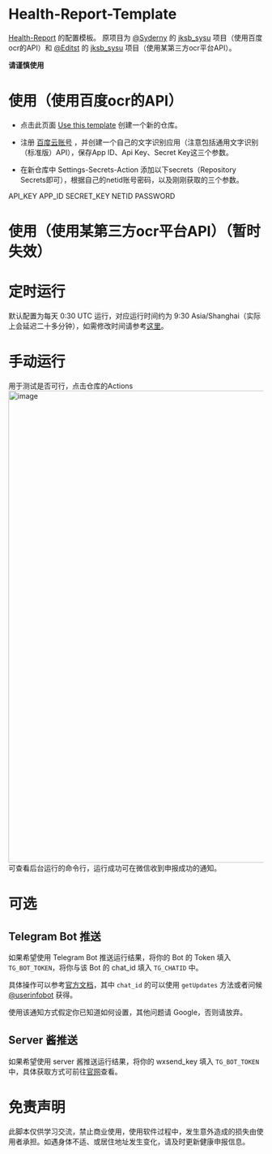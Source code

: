 # Health-Report-Template

[Health-Report](https://github.com/yizuodi/Health-Report) 的配置模板。
原项目为 [@Syderny](https://github.com/Syderny) 的 [jksb_sysu](https://github.com/Editst/SYSU-HealthReport) 项目（使用百度ocr的API）和 [@Editst](https://github.com/Editst) 的 [jksb_sysu](https://github.com/Editst/SYSU-HealthReport) 项目（使用某第三方ocr平台API）。

**请谨慎使用**

# 使用（使用百度ocr的API）
- 点击此页面 [Use this template](https://github.com/yizuodi/Health-Report-Template/generate) 创建一个新的仓库。

- 注册 [百度云账号](https://ai.baidu.com/tech/ocr) ，并创建一个自己的文字识别应用（注意包括通用文字识别（标准版）API），保存App ID、Api Key、Secret Key这三个参数。

- 在新仓库中 Settings-Secrets-Action 添加以下secrets（Repository Secrets即可），根据自己的netid账号密码，以及刚刚获取的三个参数。

API_KEY  APP_ID  SECRET_KEY  NETID  PASSWORD

# 使用（使用某第三方ocr平台API）（暂时失效）

# 定时运行

默认配置为每天 0:30 UTC 运行，对应运行时间约为 9:30 Asia/Shanghai（实际上会延迟二十多分钟），如需修改时间请参考[这里](https://docs.github.com/en/actions/learn-github-actions/events-that-trigger-workflows#scheduled-events)。

# 手动运行
用于测试是否可行，点击仓库的Actions
<img width="930" alt="image" src="https://user-images.githubusercontent.com/43570957/159113130-bf787f41-167f-431b-8471-2616feb1bf81.png">
可查看后台运行的命令行，运行成功可在微信收到申报成功的通知。

# 可选

## Telegram Bot 推送

如果希望使用 Telegram Bot 推送运行结果，将你的 Bot 的 Token 填入 `TG_BOT_TOKEN`，将你与该 Bot 的 chat_id 填入 `TG_CHATID` 中。

具体操作可以参考[官方文档](https://core.telegram.org/bots/api#sendmessage)，其中 `chat_id` 的可以使用 `getUpdates` 方法或者问候 [@userinfobot](https://t.me/userinfobot) 获得。

使用该通知方式假定你已知道如何设置，其他问题请 Google，否则请放弃。

## Server 酱推送

如果希望使用 server 酱推送运行结果，将你的 wxsend_key 填入 `TG_BOT_TOKEN` 中，具体获取方式可前往[官网](https://sct.ftqq.com/)查看。


# 免责声明

此脚本仅供学习交流，禁止商业使用，使用软件过程中，发生意外造成的损失由使用者承担。如遇身体不适、或居住地址发生变化，请及时更新健康申报信息。
